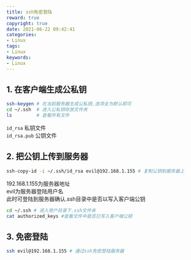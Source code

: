 ```yaml
---
title: ssh免密登陆
reward: true
copyright: true
date: 2021-06-22 09:42:41
categories:
- Linux
tags:
- Linux
keywords:
- Linux
---
```


## 1. 在客户端生成公私钥  
  ```bash
  ssh-keygen # 在当前服务器生成公私钥,选项全为默认即可
  cd ~/.ssh  # 进入公私钥存放文件夹
  ls         # 查看所有文件
  ```
  ```id_rsa``` 私钥文件  
  ```id_rsa.pub``` 公钥文件  

## 2. 把公钥上传到服务器
  ```bash
  ssh-copy-id -i ~/.ssh/id_rsa evil@192.168.1.155 # 复制公钥到服务器上
  ```  
  192.168.1.155为服务器地址  
  evil为服务器登陆用户名  
  此时可登陆到服务器确认.ssh目录中是否以写入客户端公钥
  ```bash
  cd ~/.ssh # 进入用户目录下.ssh文件夹
  cat authorized_keys #查看文件中是否已写入客户端公钥
  ```  

## 3. 免密登陆
  ```bash
  ssh evil@192.168.1.155 # 通过ssh免密登陆服务器
  ```
  